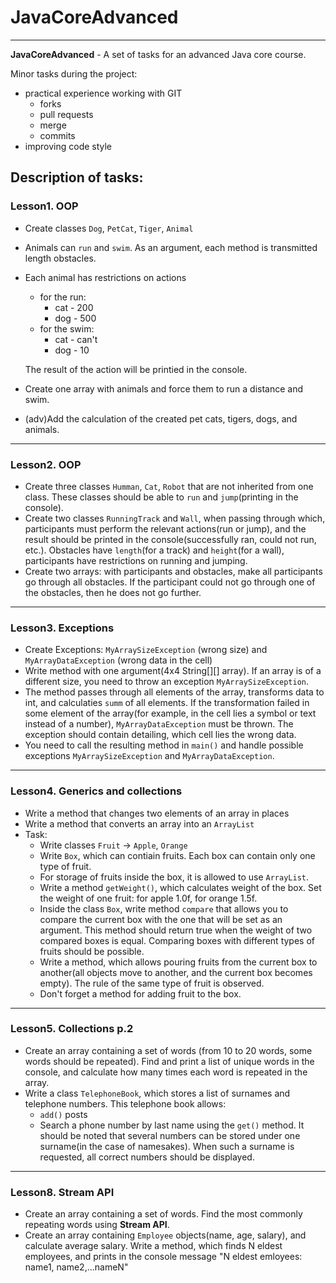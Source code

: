 # JavaCoreAdvanced
___
**JavaCoreAdvanced** -  A set of tasks for an advanced Java core course.

Minor tasks during the project:
- practical experience working with GIT
  - forks
  - pull requests
  - merge
  - commits
- improving code style

## Description of tasks:


### Lesson1. OOP
- Create classes ```Dog```, ```PetCat```, ```Tiger```, ```Animal```
- Animals can ```run``` and ```swim```. As an argument, each method is transmitted length
obstacles.
- Each animal has restrictions on actions
  - for the run:
    - cat - 200
    - dog - 500 
  - for the swim:
    - cat - can't
    - dog - 10
  
  The result of the action will be printied in the console.
- Create one array with animals and force them to run a distance and
swim.
- (adv)Add the calculation of the created pet cats, tigers, dogs, and animals.

___
### Lesson2. OOP
- Create three classes ```Humman```, ```Cat```, ```Robot``` that are not inherited from one class.
These classes should be able to ```run``` and ```jump```(printing in the console).
- Create two classes ```RunningTrack``` and ```Wall```, when passing through which, participants
must perform the relevant actions(run or jump), and the result should be printed in the console(successfully ran, could not run, etc.).
Obstacles have ```length```(for a track) and ```height```(for a wall), participants have restrictions on running and jumping.
- Create two arrays: with participants and obstacles, make all participants go through all obstacles. 
If the participant could not go through one of the obstacles, then he does not go further.

___
### Lesson3. Exceptions
- Create Exceptions: ```MyArraySizeException``` (wrong size) and
```MyArrayDataException``` (wrong data in the cell)
- Write method with one argument(4x4 String[][] array). If an array is of a different size, you need to throw an exception ```MyArraySizeException```.
- The method passes through all elements of the array, transforms data to int, and calculaties ```summ``` of all elements.
If the transformation failed in some element of the array(for example, in the cell lies a symbol or text instead of a number), 
```MyArrayDataException``` must be thrown. The exception should contain detailing, which cell lies the wrong data.
- You need to call the resulting method in ```main()``` and handle possible exceptions ```MyArraySizeException``` and ```MyArrayDataException```.

___
### Lesson4. Generics and collections
- Write a method that changes two elements of an array in places
- Write a method that converts an array into an ```ArrayList```
- Task:
  - Write classes ```Fruit``` -> ```Apple```, ```Orange```
  - Write ```Box```, which can contiain fruits. Each box can contain only one type of fruit.
  - For storage of fruits inside the box, it is allowed to use ```ArrayList```.
  - Write a method ```getWeight()```, which calculates weight of the box. Set the weight of one
	fruit: for apple 1.0f, for orange 1.5f. 
  - Inside the class ```Box```, write method ```compare``` that allows you to compare the current
	box with the one that will be set as an argument. This method should return true when the weight of two compared boxes is equal. 
	Comparing boxes with different types of fruits should be possible. 
  - Write a method, which allows pouring fruits from the current box to another(all objects move to another, and the current box becomes empty). 
	The rule of the same type of fruit is observed. 
  - Don't forget a method for adding fruit to the box. 
  
___
### Lesson5. Collections p.2
- Create an array containing a set of words (from 10 to 20 words, some words should be repeated). 
  Find and print a list of unique words in the console, and calculate how many times each word is repeated in the array.
- Write a class ```TelephoneBook```, which stores a list of surnames and telephone numbers. This telephone book allows:
  - ```add()``` posts
  - Search a phone number by last name using the ```get()``` method. 
  It should be noted that several numbers can be stored under one surname(in the case of namesakes). 
  When such a surname is requested, all correct numbers should be displayed.

___
### Lesson8. Stream API
- Create an array containing a set of words. Find the most commonly repeating words using **Stream API**. 
- Create an array containing ```Employee``` objects(name, age, salary), and calculate average salary.
  Write a method, which finds N eldest employees, and prints in the console message "N eldest emloyees: name1, name2,...nameN"
